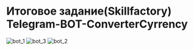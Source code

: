 # Итоговое задание(Skillfactory) Telegram-BOT-ConverterCyrrency
![bot_1](https://github.com/stanislav1800/Telegram-BOT-ConverterCyrrency/assets/77958472/271ad418-859a-4a9d-9de6-d8d0e817ca9d)
![bot_3](https://github.com/stanislav1800/Telegram-BOT-ConverterCyrrency/assets/77958472/21a9cec7-7fb6-4d4d-9206-e3ec068be6f2)
![bot_2](https://github.com/stanislav1800/Telegram-BOT-ConverterCyrrency/assets/77958472/009bce0e-b4fc-4953-b5f1-726ca77c081b)
